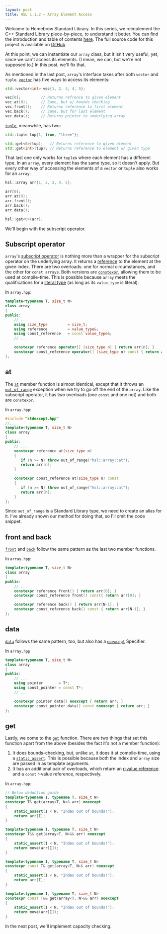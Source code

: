 ```yaml
---
layout: post
title: HSL 1.1.2 – Array Element Access
---
```


Welcome to Homebrew Standard Library.  In this series, we reimplement the C++ Standard Library piece-by-piece, to understand it better. You can find the introduction and table of contents [here][IntroPost]. The full source code for this project is available on [GitHub][GitHubRepo]. 

At this point, we can instantiate our `array` class, but it isn't very useful, yet, since we can't access its elements. (I mean, we can, but we're not supposed to.) In this post, we'll fix that.

As mentioned in the last post, `array`'s interface takes after both `vector` and `tuple`. [`vector`][StdVector] has five ways to access its elements:

```cpp
std::vector<int> vec{1, 2, 3, 4, 5};

vec[0];         // Returns refrence to given element
vec.at(0);      // Same, but w/ bounds checking
vec.front();    // Returns reference to first element
vec.back();     // Same, but for last element
vec.data();     // Returns pointer to underlying array
```

[`tuple`][StdTuple], meanwhile, has two:

```cpp
std::tuple tup{1, true, "three"};

std::get<0>(tup);   // Returns reference to given element
std::get<int>(tup); // Returns reference to element w/ given type
```

That last one only works for `tuple`s where each element has a different type. In an `array`, every element has the same type, so it doesn't apply. But every other way of accessing the elements of a `vector` or `tuple` also works for an `array`:

```cpp
hsl::array arr{1, 2, 3, 4, 5};

arr[0];
arr.at(0);
arr.front();
arr.back();
arr.data();

hsl::get<0>(arr);
```

We'll begin with the subscript operator.

## Subscript operator

`array`'s [subscript operator][StdArraySubscriptOperator] is nothing more than a wrapper for the subscript operator on the underlying array. It returns a [reference][Reference] to the element at the given index. There are two overloads: one for normal circumstances, and the other for `const array`s. Both versions are [`constexpr`][Constexpr], allowing them to be used at compile-time. This is possible because `array` meets the qualifications for a [literal type][LiteralType] (as long as its `value_type` is literal).

In `array.hpp`:

```cpp
template<typename T, size_t N>
class array
{
public:
    // ...
    using size_type         = size_t;
    using reference         = value_type&;
    using const_reference   = const value_type&;
    // ...

    constexpr reference operator[] (size_type n) { return arr[n]; }
    constexpr const_reference operator[] (size_type n) const { return arr[n]; }
};
```

## at
The [`at`][StdArrayAt] member function is almost identical, except that it throws an [`out_of_range`][StdOutOfRange] exception when we try to go off the end of the `array`. Like the subscript operator, it has two overloads (one `const` and one not) and both are `constexpr`.

In `array.hpp`:

```cpp
#include "stdexcept.hpp"
//...
template<typename T, size_t N>
class array
{
public:
    // ...
    constexpr reference at(size_type n)
    {
       if (n >= N) throw out_of_range("hsl::array::at");
       return arr[n];
    }

    constexpr const_reference at(size_type n) const
    {
       if (n >= N) throw out_of_range("hsl::array::at");
       return arr[n];
    }
};
```

Since `out_of_range` is a Standard Library type, we need to create an alias for it. I've already shown our method for doing that, so I'll omit the code snippet.

## front and back

[`front`][StdArrayFront] and [`back`][StdArrayBack] follow the same pattern as the last two member functions.

In `array.hpp`:

```cpp
template<typename T, size_t N>
class array
{
public:
    // ...
    constexpr reference front() { return arr[0]; }
    constexpr const_reference front() const{ return arr[0]; }

    constexpr reference back() { return arr[N-1]; }
    constexpr const_reference back() const { return arr[N-1]; }
};
```

## data

[`data`][StdArrayData] follows the same pattern, too, but also has a [`noexcept`][NoEXCEPT] Specifier.

In `array.hpp`

```cpp
template<typename T, size_t N>
class array
{
public:
    // ...
    using pointer       = T*;
    using const_pointer = const T*;
    // ...

    constexpr pointer data() noexcept { return arr; }
    constexpr const_pointer data() const noexcept { return arr; }
};
```

## get

Lastly, we come to the [`get`][StdGet] function. There are two things that set this function apart from the above (besides the fact it's not a member function):

1. It does bounds-checking, but, unlike `at`, it does it at compile-time, using a [`static_assert`][StaticAssert]. This is possible because both the index and `array` size are passed in as template arguments.
2. It has an additional pair of overloads, which return an [r-value reference][Reference] and a `const` r-value reference, respectively.

In `array.hpp`:

```cpp
// Below deduction guide
template<typename I, typename T, size_t N>
constexpr T& get(array<T, N>& arr) noexcept
{
    static_assert(I < N, "Index out of bounds!");
    return arr[I];
}

template<typename I, typename T, size_t N>
constexpr T&& get(array<T, N>&& arr) noexcept
{
    static_assert(I < N, "Index out of bounds!");
    return move(arr[I]);
}

template<typename I, typename T, size_t N>
constexpr const T& get(array<T, N>& arr) noexcept
{
    static_assert(I < N, "Index out of bounds!");
    return arr[I];
}

template<typename I, typename T, size_t N>
constexpr const T&& get(array<T, N>&& arr) noexcept
{
    static_assert(I < N, "Index out of bounds!");
    return move(arr[I]);
}
```

In the next post, we'll implement capacity checking.

[IntroPost]: /hsl/2018/11/16/introduction.html
[GitHubRepo]: https://github.com/bobcarterirl/homebrew-stl
[StdVector]: https://en.cppreference.com/w/cpp/container/vector
[StdTuple]: https://en.cppreference.com/w/cpp/utility/tuple
[StdArraySubscriptOperator]: https://en.cppreference.com/w/cpp/container/array/operator_at
[Constexpr]: https://en.cppreference.com/w/cpp/language/constexpr
[LiteralType]: https://en.cppreference.com/w/cpp/named_req/LiteralType
[StdArrayAt]: https://en.cppreference.com/w/cpp/container/array/at
[StdOutOfRange]: https://en.cppreference.com/w/cpp/error/out_of_range
[StdArrayFront]: https://en.cppreference.com/w/cpp/container/array/front
[StdArrayBack]: https://en.cppreference.com/w/cpp/container/array/back
[StdArrayData]: https://en.cppreference.com/w/cpp/container/array/data
[Noexcept]: https://en.cppreference.com/w/cpp/language/noexcept_spec
[StdGet]: https://en.cppreference.com/w/cpp/container/array/get
[StaticAssert]: https://en.cppreference.com/w/cpp/language/static_assert
[Reference]: https://en.cppreference.com/w/cpp/language/reference
